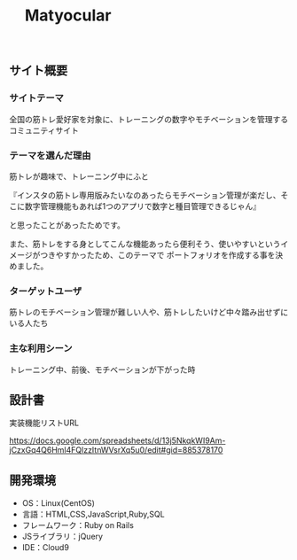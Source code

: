 # 　Matyocular
​
## サイト概要
### サイトテーマ
<!--何を『目的』とし、どのような『分類』なのかを簡潔に書く-->
​全国の筋トレ愛好家を対象に、トレーニングの数字やモチベーションを管理するコミュニティサイト
### テーマを選んだ理由
<!--なぜこのようなテーマにしたかを説明する-->
​筋トレが趣味で、トレーニング中にふと

『インスタの筋トレ専用版みたいなのあったらモチベーション管理が楽だし、そこに数字管理機能もあれば1つのアプリで数字と種目管理できるじゃん』

と思ったことがあったためです。

また、筋トレをする身としてこんな機能あったら便利そう、使いやすいというイメージがつきやすかったため、このテーマで
ポートフォリオを作成する事を決めました。
### ターゲットユーザ
<!--誰に使ってもらうかを具体的に記載する-->
​筋トレのモチベーション管理が難しい人や、筋トレしたいけど中々踏み出せずにいる人たち
### 主な利用シーン
<!--どのような時に使うのかの状況を記載すること-->
​トレーニング中、前後、モチベーションが下がった時
## 設計書
<!--テーマを設定・提出する時点では不要です-->
実装機能リストURL

https://docs.google.com/spreadsheets/d/13j5NkqkWI9Am-jCzxGq4Q6Hml4FQlzzItnWVsrXq5u0/edit#gid=885378170
​
## 開発環境
- OS：Linux(CentOS)
- 言語：HTML,CSS,JavaScript,Ruby,SQL
- フレームワーク：Ruby on Rails
- JSライブラリ：jQuery
- IDE：Cloud9
​

